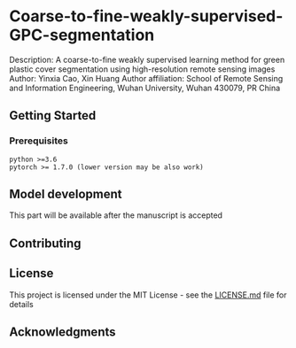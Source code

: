 # Coarse-to-fine-weakly-supervised-GPC-segmentation

Description: A coarse-to-fine weakly supervised learning method for green plastic cover segmentation using high-resolution remote sensing images
Author: Yinxia Cao, Xin Huang
Author affiliation: School of Remote Sensing and Information Engineering, Wuhan University, Wuhan 430079, PR China


## Getting Started

### Prerequisites

```
python >=3.6
pytorch >= 1.7.0 (lower version may be also work)
```

## Model development

This part will be available after the manuscript is accepted

## Contributing


## License

This project is licensed under the MIT License - see the [LICENSE.md](LICENSE.md) file for details


## Acknowledgments

